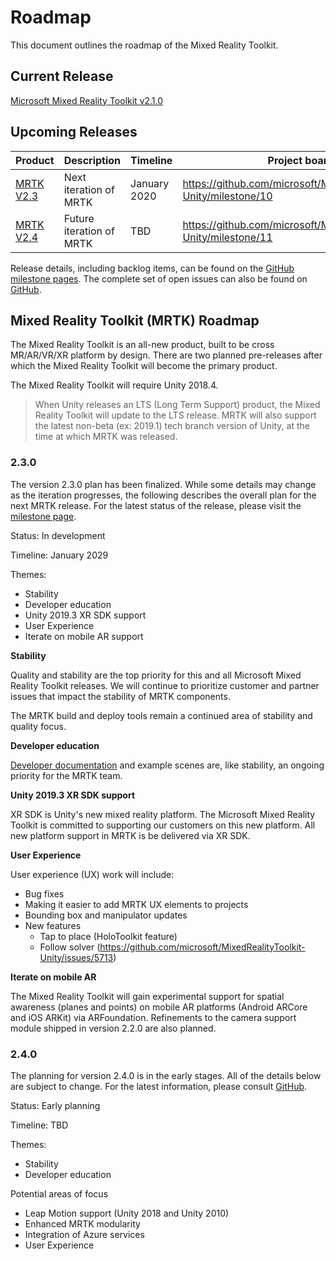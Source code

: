 # Roadmap

This document outlines the roadmap of the Mixed Reality Toolkit.

## Current Release

[Microsoft Mixed Reality Toolkit v2.1.0](https://github.com/Microsoft/MixedRealityToolkit-Unity/releases/tag/v2.1.0)

## Upcoming Releases

| Product | Description | Timeline | Project board |
| --- | --- | --- | --- |
| [MRTK V2.3](#230) | Next iteration of MRTK | January 2020 | https://github.com/microsoft/MixedRealityToolkit-Unity/milestone/10 |
| [MRTK V2.4](#240) | Future iteration of MRTK | TBD | https://github.com/microsoft/MixedRealityToolkit-Unity/milestone/11 |

Release details, including backlog items, can be found on the [GitHub milestone pages](https://github.com/Microsoft/MixedRealityToolkit-Unity/milestones). The complete set of open issues can also be found on [GitHub](https://github.com/microsoft/MixedRealityToolkit-Unity/issues).

## Mixed Reality Toolkit (MRTK) Roadmap

The Mixed Reality Toolkit is an all-new product, built to be cross MR/AR/VR/XR platform by design. There are two planned pre-releases after which the Mixed Reality Toolkit will become the primary product.

The Mixed Reality Toolkit will require Unity 2018.4.

> When Unity releases an LTS (Long Term Support) product, the Mixed Reality Toolkit will update to the LTS release. MRTK will also support the latest non-beta (ex: 2019.1) tech branch version of Unity, at the time at which MRTK was released.

### 2.3.0

The version 2.3.0 plan has been finalized. While some details may change as the iteration progresses, the following describes the overall plan for the next MRTK release. For the latest status of the release, please visit the [milestone page]( https://github.com/microsoft/MixedRealityToolkit-Unity/milestone/10).

Status: In development

Timeline: January 2029

Themes:

- Stability
- Developer education
- Unity 2019.3 XR SDK support
- User Experience
- Iterate on mobile AR support

**Stability**

Quality and stability are the top priority for this and all Microsoft Mixed Reality Toolkit releases. We will continue to prioritize customer and partner issues that impact the stability of MRTK components.

The MRTK build and deploy tools remain a continued area of stability and quality focus.

**Developer education**

[Developer documentation](https://microsoft.github.io/MixedRealityToolkit-Unity) and example scenes are, like stability, an ongoing priority for the MRTK team.

**Unity 2019.3 XR SDK support**

XR SDK is Unity's new mixed reality platform. The Microsoft Mixed Reality Toolkit is committed to supporting our customers on this new platform. All new platform support in MRTK is be delivered via XR SDK.

**User Experience**

User experience (UX) work will include:

- Bug fixes
- Making it easier to add MRTK UX elements to projects
- Bounding box and manipulator updates
- New features
    - Tap to place (HoloToolkit feature)
    - Follow solver (https://github.com/microsoft/MixedRealityToolkit-Unity/issues/5713)

**Iterate on mobile AR**

The Mixed Reality Toolkit will gain experimental support for spatial awareness (planes and points) on mobile AR platforms (Android ARCore and iOS ARKit) via ARFoundation. Refinements to the camera support module shipped in version 2.2.0 are also planned.

### 2.4.0

The planning for version 2.4.0 is in the early stages. All of the details below are subject to change. For the latest information, please consult [GitHub](https://github.com/microsoft/MixedRealityToolkit-Unity/milestone/11).

Status: Early planning

Timeline: TBD

Themes:

- Stability
- Developer education

Potential areas of focus

- Leap Motion support (Unity 2018 and Unity 2010)
- Enhanced MRTK modularity
- Integration of Azure services
- User Experience
